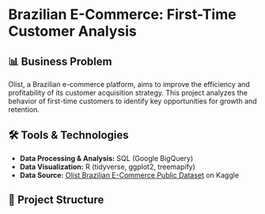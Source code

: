 # Brazilian E-Commerce: First-Time Customer Analysis

## 📊 Business Problem
Olist, a Brazilian e-commerce platform, aims to improve the efficiency and profitability of its customer acquisition strategy. This project analyzes the behavior of first-time customers to identify key opportunities for growth and retention.

## 🛠️ Tools & Technologies
- **Data Processing & Analysis:** SQL (Google BigQuery)
- **Data Visualization:** R (tidyverse, ggplot2, treemapify)
- **Data Source:** [Olist Brazilian E-Commerce Public Dataset](https://www.kaggle.com/datasets/olistbr/brazilian-ecommerce) on Kaggle

## 📁 Project Structure
